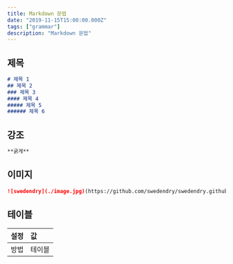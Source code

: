 ```yaml
---
title: Markdown 문법
date: "2019-11-15T15:00:00.000Z"
tags: ["grammar"]
description: "Markdown 문법"
---
```


## 제목
```markdown
# 제목 1
## 제목 2
### 제목 3
#### 제목 4
##### 제목 5
###### 제목 6
```

## 강조
```markdown
**굵게**
```

## 이미지
```markdown
![swedendry](./image.jpg)(https://github.com/swedendry/swedendry.github.io)
```

## 테이블
|설정|값|
|:---|:---|
|방법|테이블|

